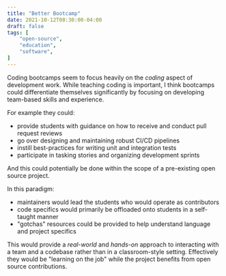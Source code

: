 ```yaml
---
title: "Better Bootcamp"
date: 2021-10-12T08:30:00-04:00
draft: false
tags: [
	"open-source",
	"education",
	"software",
]
---
```


Coding bootcamps seem to focus heavily on the _coding_ aspect of development work. While teaching coding is important, I think bootcamps could differentiate themselves significantly by focusing on developing team-based skills and experience.

For example they could:

- provide students with guidance on how to receive and conduct pull request reviews
- go over designing and maintaining robust CI/CD pipelines
- instill best-practices for writing unit and integration tests
- participate in tasking stories and organizing development sprints

And this could potentially be done within the scope of a pre-existing open source project.

In this paradigm:

- maintainers would lead the students who would operate as contributors
- code specifics would primarily be offloaded onto students in a self-taught manner
- "gotchas" resources could be provided to help understand language and project specifics

This would provide a _real-world_ and _hands-on_ approach to interacting with a team and a codebase rather than in a classroom-style setting. Effectively they would be "learning on the job" while the project benefits from open source contributions.
